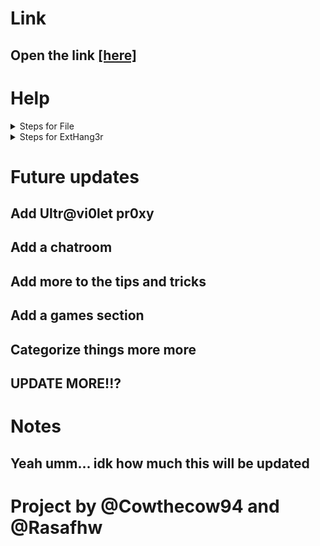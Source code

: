 <h1>Link</h1>
<h2>Open the link <a href="https://cowthecow94.github.io">[here]</a></h2>
<h1>Help</h1>
<details>
  <summary>Steps for File</summary>
  <p>1. Click the link <a href="/index.html" download>[Here]</a> to open index.html source</p>
  <p>2. Press the download button on source page</p>
  <p>3. Open the download</p>
  <p>4. Press the Open cloaked button and done! You've opened the site without opening it (the site that goguardian and others can detect)!</p>
</details>
<details>
  <summary>Steps for ExtHang3r</summary>
  <p>1. Navigate to the methods page</p>
  <p>2. Click on the ExtHang3r button</p>
  <p>3. You can just follow the rest of the instructions in the embed</p>
</details>
<h1>Future updates</h1>
<h2>Add Ultr@vi0let pr0xy</h2>
<h2>Add a chatroom</h2>
<h2>Add more to the tips and tricks</h2>
<h2>Add a games section</h2>
<h2>Categorize things more more</h2>
<h2>UPDATE MORE!!?</h2>
<h1>Notes</h1>
<h2>Yeah umm... idk how much this will be updated</h3>
<h1>Project by @Cowthecow94 and @Rasafhw</h1>
